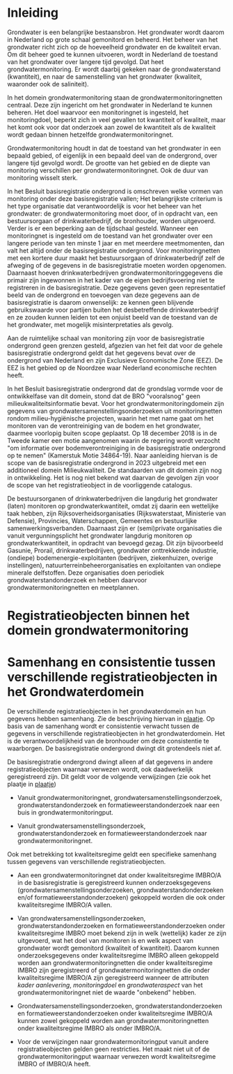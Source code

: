 # Inleiding
Grondwater is een belangrijke bestaansbron. Het grondwater wordt daarom in Nederland op grote schaal gemonitord en beheerd. Het beheer van het grondwater richt zich op de hoeveelheid grondwater en de kwaliteit ervan. Om dit beheer goed te kunnen uitvoeren, wordt in Nederland de toestand van het grondwater over langere tijd gevolgd. Dat heet grondwatermonitoring. Er wordt daarbij gekeken naar de grondwaterstand (kwantiteit), en naar de samenstelling van het grondwater (kwaliteit, waaronder ook de saliniteit).

In het domein grondwatermonitoring staan de grondwatermonitoringnetten centraal. Deze zijn ingericht om het grondwater in Nederland te kunnen beheren. Het doel waarvoor een monitoringnet is ingesteld, het monitoringdoel, beperkt zich in veel gevallen tot kwantiteit of kwaliteit, maar het komt ook voor dat onderzoek aan zowel de kwantiteit als de kwaliteit wordt gedaan binnen hetzelfde grondwatermonitoringnet.

Grondwatermonitoring houdt in dat de toestand van het grondwater in een bepaald gebied, of eigenlijk in een bepaald deel van de ondergrond, over langere tijd gevolgd wordt. De grootte van het gebied en de diepte van monitoring verschillen per grondwatermonitoringnet. Ook de duur van monitoring wisselt sterk.

In het Besluit basisregistratie ondergrond is omschreven welke vormen van monitoring onder deze basisregistratie vallen; Het belangrijkste criterium is het type organisatie dat verantwoordelijk is voor het beheer van het grondwater: de grondwatermonitoring moet door, of in opdracht van, een bestuursorgaan of drinkwaterbedrijf, de bronhouder, worden uitgevoerd. Verder is er een beperking aan de tijdschaal gesteld. Wanneer een monitoringnet is ingesteld om de toestand van het grondwater over een langere periode van ten minste 1 jaar en met meerdere meetmomenten, dan valt het altijd onder de basisregistratie ondergrond. Voor monitoringnetten met een kortere duur maakt het bestuursorgaan of drinkwaterbedrijf zelf de afweging of de gegevens in de basisregistratie moeten worden opgenomen. Daarnaast hoeven drinkwaterbedrijven grondwatermonitoringgegevens die primair zijn ingewonnen in het kader van de eigen bedrijfsvoering niet te registreren in de basisregistratie. Deze gegevens geven geen representatief beeld van de ondergrond en toevoegen van deze gegevens aan de basisregistratie is daarom onwenselijk: ze kennen geen blijvende gebruikswaarde voor partijen buiten het desbetreffende drinkwaterbedrijf en ze zouden kunnen leiden tot een onjuist beeld van de toestand van de het grondwater, met mogelijk misinterpretaties als gevolg.

Aan de ruimtelijke schaal van monitoring zijn voor de basisregistratie ondergrond geen grenzen gesteld, afgezien van het feit dat voor de gehele basisregistratie ondergrond geldt dat het gegevens bevat over de ondergrond van Nederland en zijn Exclusieve Economische Zone (EEZ). De EEZ is het gebied op de Noordzee waar Nederland economische rechten heeft.

In het Besluit basisregistratie ondergrond dat de grondslag vormde voor de ontwikkelfase van dit domein, stond dat de BRO "vooralsnog" geen milieukwaliteitsinformatie bevat. Voor het grondwatermonitoringdomein zijn gegevens van grondwatersamenstellingsonderzoeken uit monitoringnetten rondom milieu-hygiënische projecten, waarin het met name gaat om het monitoren van de verontreiniging van de bodem en het grondwater, daarmee voorlopig buiten scope geplaatst. Op 18 december 2018 is in de Tweede kamer een motie aangenomen waarin de regering wordt verzocht "om informatie over bodemverontreiniging in de basisregistratie ondergrond op te nemen" (Kamerstuk Motie 34864-19). Naar aanleiding hiervan is de scope van de basisregistratie ondergrond in 2023 uitgebreid met een additioneel domein Milieukwaliteit. De standaarden van dit domein zijn nog in ontwikkeling. Het is nog niet bekend wat daarvan de gevolgen zijn voor de scope van het registratieobject in de voorliggende catalogus.

De bestuursorganen of drinkwaterbedrijven die langdurig het grondwater (laten) monitoren op grondwaterkwantiteit, omdat zij daarin een wettelijke taak hebben, zijn Rijksoverheidsorganisaties (Rijkswaterstaat, Ministerie van Defensie), Provincies, Waterschappen, Gemeentes en bestuurlijke samenwerkingsverbanden. Daarnaast zijn er (semi)private organisaties die vanuit vergunningsplicht het grondwater langdurig monitoren op grondwaterkwantiteit, in opdracht van bevoegd gezag. Dit zijn bijvoorbeeld Gasunie, Prorail, drinkwaterbedrijven, grondwater onttrekkende industrie, (ondiepe) bodemenergie-exploitanten (bedrijven, ziekenhuizen, overige instellingen), natuurterreinbeheerorganisaties en exploitanten van ondiepe minerale delfstoffen. Deze organisaties doen periodiek grondwaterstandonderzoek en hebben daarvoor grondwatermonitoringnetten en meetplannen.

# Registratieobjecten binnen het domein grondwatermonitoring


# Samenhang en consistentie tussen verschillende registratieobjecten in het Grondwaterdomein

De verschillende registratieobjecten in het grondwaterdomein en hun gegevens
hebben samenhang. Zie de beschrijving hiervan in
[plaatje](#Grondwatermonitoring.Registratieobjecten). Op basis van de samenhang
wordt er consistentie verwacht tussen de gegevens in verschillende
registratieobjecten in het grondwaterdomein. Het is de verantwoordelijkheid van
de bronhouder om deze consistentie te waarborgen. De basisregistratie ondergrond
dwingt dit grotendeels niet af.

De basisregistratie ondergrond dwingt alleen af dat gegevens in andere
registratieobjecten waarnaar verwezen wordt, ook daadwerkelijk geregistreerd
zijn. Dit geldt voor de volgende verwijzingen (zie ook het plaatje in
[plaatje](#Grondwatermonitoring.Registratieobjecten))

-   Vanuit grondwatermonitoringnet, grondwatersamenstellingsonderzoek,
    grondwaterstandonderzoek en formatieweerstandonderzoek naar een buis in
    grondwatermonitoringput.

-   Vanuit grondwatersamenstellingsonderzoek, grondwaterstandonderzoek en
    formatieweerstandonderzoek naar grondwatermonitoringnet.

Ook met betrekking tot kwaliteitsregime geldt een specifieke samenhang tussen
gegevens van verschillende registratieobjecten.

-   Aan een grondwatermonitoringnet dat onder kwaliteitsregime IMBRO/A in de
    basisregistratie is geregistreerd kunnen onderzoeksgegevens
    (grondwatersamenstellingsonderzoeken, grondwaterstandonderzoeken en/of
    formatieweerstandonderzoeken) gekoppeld worden die ook onder
    kwaliteitsregime IMBRO/A vallen.

-   Van grondwatersamenstellingsonderzoeken, grondwaterstandonderzoeken en
    formatieweerstandonderzoeken onder kwaliteitsregime IMBRO moet bekend zijn
    in welk (wettelijk) kader ze zijn uitgevoerd, wat het doel van monitoren is
    en welk aspect van grondwater wordt gemonitord (kwaliteit of kwantiteit).
    Daarom kunnen onderzoeksgegevens onder kwaliteitsregime IMBRO alleen
    gekoppeld worden aan grondwatermonitoringnetten die onder kwaliteitsregime
    IMBRO zijn geregistreerd of grondwatermonitoringnetten die onder
    kwaliteitsregime IMBRO/A zijn geregistreerd wanneer de attributen *kader
    aanlevering*, *monitoringdoel* en *grondwateraspect* van het
    grondwatermonitoringnet niet de waarde "onbekend" hebben.

-   Grondwatersamenstellingsonderzoeken, grondwaterstandonderzoeken en
    formatieweerstandonderzoeken onder kwaliteitsregime IMBRO/A kunnen zowel
    gekoppeld worden aan grondwatermonitoringnetten onder kwaliteitsregime IMBRO
    als onder IMBRO/A.

-   Voor de verwijzingen naar grondwatermonitoringput vanuit andere
    registratieobjecten gelden geen restricties. Het maakt niet uit of de
    grondwatermonitoringput waarnaar verwezen wordt kwaliteitsregime IMBRO of
    IMBRO/A heeft.
